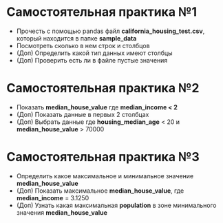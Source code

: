 # Самостоятельная практика №1

*   Прочесть с помощью pandas файл **california_housing_test.csv**, который находится в папке **sample_data**
*   Посмотреть сколько в нем строк и столбцов
*   (Доп) Определить какой тип данных имеют столбцы
*   (Доп) Проверить есть ли в файле пустые значения


# Самостоятельная практика №2


*   Показать **median_house_value** где **median_income < 2**
*   (Доп) Показать данные в первых 2 столбцах
*   (Доп) Выбрать данные где **housing_median_age** < 20 и **median_house_value** > 70000


# Самостоятельная практика №3

  
*   Определить какое максимальное и минимальное значение **median_house_value**
* (Доп) Показать максимальное **median_house_value**, где **median_income** = 3.1250
*  (Доп) Узнать какая максимальная **population** в зоне минимального значения **median_house_value**